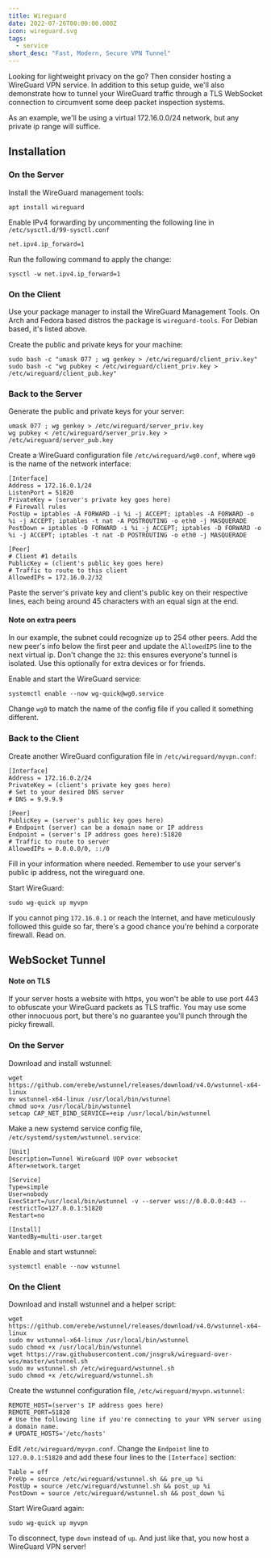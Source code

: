```yaml
---
title: Wireguard
date: 2022-07-26T00:00:00.000Z
icon: wireguard.svg
tags:
  - service
short_desc: "Fast, Modern, Secure VPN Tunnel"
---
```


Looking for lightweight privacy on the go? Then consider hosting a WireGuard VPN service.
In addition to this setup guide, we'll also demonstrate how to tunnel
your WireGuard traffic through a TLS WebSocket connection to circumvent some
deep packet inspection systems.

As an example, we'll be using a virtual 172.16.0.0/24 network, but any private ip range will suffice.

## Installation

### On the Server

Install the WireGuard management tools:

    apt install wireguard

Enable IPv4 forwarding by uncommenting the following line in `/etc/sysctl.d/99-sysctl.conf`

    net.ipv4.ip_forward=1

Run the following command to apply the change:

    sysctl -w net.ipv4.ip_forward=1

### On the Client

Use your package manager to install the WireGuard Management Tools.
On Arch and Fedora based distros the package is `wireguard-tools`. For Debian based, it's listed above.

Create the public and private keys for your machine:

    sudo bash -c "umask 077 ; wg genkey > /etc/wireguard/client_priv.key"
    sudo bash -c "wg pubkey < /etc/wireguard/client_priv.key > /etc/wireguard/client_pub.key"

### Back to the Server

Generate the public and private keys for your server:

    umask 077 ; wg genkey > /etc/wireguard/server_priv.key
    wg pubkey < /etc/wireguard/server_priv.key > /etc/wireguard/server_pub.key

Create a WireGuard configuration file `/etc/wireguard/wg0.conf`, where `wg0` is the name of the network interface:

    [Interface]
    Address = 172.16.0.1/24
    ListenPort = 51820
    PrivateKey = (server's private key goes here)
    # Firewall rules
    PostUp = iptables -A FORWARD -i %i -j ACCEPT; iptables -A FORWARD -o %i -j ACCEPT; iptables -t nat -A POSTROUTING -o eth0 -j MASQUERADE
    PostDown = iptables -D FORWARD -i %i -j ACCEPT; iptables -D FORWARD -o %i -j ACCEPT; iptables -t nat -D POSTROUTING -o eth0 -j MASQUERADE

    [Peer]
    # Client #1 details
    PublicKey = (client's public key goes here)
    # Traffic to route to this client
    AllowedIPs = 172.16.0.2/32

Paste the server's private key and client's public key on their respective
lines, each being around 45 characters with an equal sign at the end.

#### Note on extra peers

In our example, the subnet could recognize up to 254 other peers. Add the new
peer's info below the first peer and update the `AllowedIPS` line to the next virtual
ip. Don't change the `32`: this ensures everyone's tunnel is isolated.
Use this optionally for extra devices or for friends.

Enable and start the WireGuard service:

    systemctl enable --now wg-quick@wg0.service

Change `wg0` to match the name of the config file if you called it something different.

### Back to the Client

Create another WireGuard configuration file in `/etc/wireguard/myvpn.conf`:

    [Interface]
    Address = 172.16.0.2/24
    PrivateKey = (client's private key goes here)
    # Set to your desired DNS server
    # DNS = 9.9.9.9

    [Peer]
    PublicKey = (server's public key goes here)
    # Endpoint (server) can be a domain name or IP address
    Endpoint = (server's IP address goes here):51820
    # Traffic to route to server
    AllowedIPs = 0.0.0.0/0, ::/0

Fill in your information where needed. Remember to use your server's public ip address, not the wireguard one.

Start WireGuard:

    sudo wg-quick up myvpn

If you cannot ping `172.16.0.1` or reach the Internet, and have meticulously followed this guide so far,
there's a good chance you're behind a corporate firewall. Read on.

## WebSocket Tunnel

#### Note on TLS

If your server hosts a website with https, you won't be able to use port 443 to
obfuscate your WireGuard packets as TLS traffic. You may use some other innocuous
port, but there's no guarantee you'll punch through the picky firewall.

### On the Server

Download and install wstunnel:

    wget https://github.com/erebe/wstunnel/releases/download/v4.0/wstunnel-x64-linux
    mv wstunnel-x64-linux /usr/local/bin/wstunnel
    chmod uo+x /usr/local/bin/wstunnel
    setcap CAP_NET_BIND_SERVICE=+eip /usr/local/bin/wstunnel

Make a new systemd service config file, `/etc/systemd/system/wstunnel.service`:

    [Unit]
    Description=Tunnel WireGuard UDP over websocket
    After=network.target

    [Service]
    Type=simple
    User=nobody
    ExecStart=/usr/local/bin/wstunnel -v --server wss://0.0.0.0:443 --restrictTo=127.0.0.1:51820
    Restart=no

    [Install]
    WantedBy=multi-user.target

Enable and start wstunnel:

    systemctl enable --now wstunnel

### On the Client

Download and install wstunnel and a helper script:

    wget https://github.com/erebe/wstunnel/releases/download/v4.0/wstunnel-x64-linux
    sudo mv wstunnel-x64-linux /usr/local/bin/wstunnel
    sudo chmod +x /usr/local/bin/wstunnel
    wget https://raw.githubusercontent.com/jnsgruk/wireguard-over-wss/master/wstunnel.sh
    sudo mv wstunnel.sh /etc/wireguard/wstunnel.sh
    sudo chmod +x /etc/wireguard/wstunnel.sh

Create the wstunnel configuration file, `/etc/wireguard/myvpn.wstunnel`:

    REMOTE_HOST=(server's IP address goes here)
    REMOTE_PORT=51820
    # Use the following line if you're connecting to your VPN server using a domain name.
    # UPDATE_HOSTS='/etc/hosts'

Edit `/etc/wireguard/myvpn.conf`. Change the `Endpoint` line to `127.0.0.1:51820` and add these four lines to the `[Interface]` section:

    Table = off
    PreUp = source /etc/wireguard/wstunnel.sh && pre_up %i
    PostUp = source /etc/wireguard/wstunnel.sh && post_up %i
    PostDown = source /etc/wireguard/wstunnel.sh && post_down %i

Start WireGuard again:

    sudo wg-quick up myvpn

To disconnect, type `down` instead of `up`. And just like that, you now host a WireGuard VPN server!
